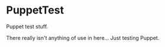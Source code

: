 PuppetTest
==========

Puppet test stuff.

There really isn't anything of use in here...  Just testing Puppet.
